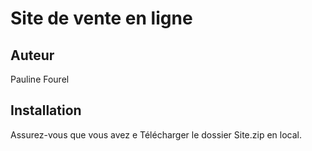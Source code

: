 # Site de vente en ligne
## Auteur
Pauline Fourel
## Installation
Assurez-vous que vous avez e
Télécharger le dossier Site.zip en local.
## 
